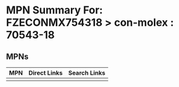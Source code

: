 



# MPN Summary For: FZECONMX754318 > con-molex : 70543-18

## MPNs
  

|MPN|Direct Links|Search Links|
| :--- | :--- | :--- |
||||
